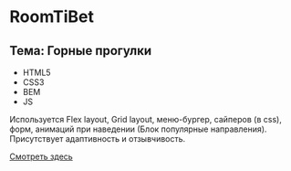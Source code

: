 # RoomTiBet
## Тема: Горные прогулки
- HTML5
- CSS3
- BEM
- JS

Используется Flex layout, Grid layout, меню-бургер, сайперов (в css), форм, анимаций при наведении (Блок популярные направления). Присутствует адаптивность и отзывчивость.

[Смотреть здесь](https://quverok.github.io/RoomTiBet/)
